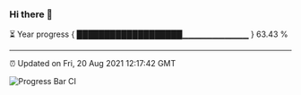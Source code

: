### Hi there 👋

⏳ Year progress { ███████████████████▁▁▁▁▁▁▁▁▁▁▁ } 63.43 %

---

⏰ Updated on Fri, 20 Aug 2021 12:17:42 GMT

![Progress Bar CI](https://github.com/liununu/liununu/workflows/Progress%20Bar%20CI/badge.svg)
